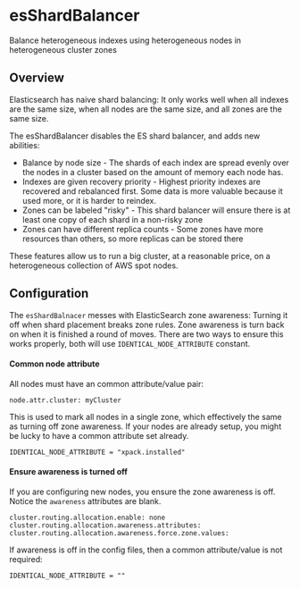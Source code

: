 # esShardBalancer
Balance heterogeneous indexes using heterogeneous nodes in heterogeneous cluster zones

## Overview

Elasticsearch has naive shard balancing: It only works well when all indexes 
are the same size, when all nodes are the same size, and all zones are the 
same size.

The esShardBalancer disables the ES shard balancer, and adds new abilities: 

* Balance by node size - The shards of each index are spread evenly over the 
nodes in a cluster based on the amount of memory each node has.
* Indexes are given recovery priority - Highest priority indexes are recovered 
and rebalanced first.  Some data is more valuable because it used more, or it 
is harder to reindex.
* Zones can be labeled "risky" - This shard balancer will ensure there is at 
least one copy of each shard in a non-risky zone
* Zones can have different replica counts - Some zones have more resources 
than others, so more replicas can be stored there

These features allow us to run a big cluster, at a reasonable price, on a 
heterogeneous collection of AWS spot nodes.

## Configuration

The `esShardBalnacer` messes with ElasticSearch zone awareness: Turning it off when shard placement breaks zone rules. Zone awareness is turn back on when it is finished a round of moves. There are two ways to ensure this works properly, both will use `IDENTICAL_NODE_ATTRIBUTE` constant.

#### Common node attribute

All nodes must have an common attribute/value pair:

    node.attr.cluster: myCluster

This is used to mark all nodes in a single zone, which effectively the same as turning off zone awareness.  If your nodes are already setup, you might be lucky to have a common attribute set already. 

    IDENTICAL_NODE_ATTRIBUTE = "xpack.installed"
    

#### Ensure awareness is turned off

If you are configuring new nodes, you ensure the zone awareness is off. Notice the `awareness` attributes are blank. 

    cluster.routing.allocation.enable: none
    cluster.routing.allocation.awareness.attributes: 
    cluster.routing.allocation.awareness.force.zone.values:

If awareness is off in the config files, then a common attribute/value is not required:

    IDENTICAL_NODE_ATTRIBUTE = ""
